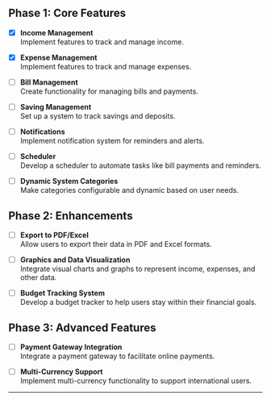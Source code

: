 ## Phase 1: Core Features
- [x] **Income Management**  
  Implement features to track and manage income.

- [x] **Expense Management**  
  Implement features to track and manage expenses.

- [ ] **Bill Management**  
  Create functionality for managing bills and payments.

- [ ] **Saving Management**  
  Set up a system to track savings and deposits.

- [ ] **Notifications**  
  Implement notification system for reminders and alerts.

- [ ] **Scheduler**  
  Develop a scheduler to automate tasks like bill payments and reminders.

- [ ] **Dynamic System Categories**  
  Make categories configurable and dynamic based on user needs.

## Phase 2: Enhancements
- [ ] **Export to PDF/Excel**  
  Allow users to export their data in PDF and Excel formats.

- [ ] **Graphics and Data Visualization**  
  Integrate visual charts and graphs to represent income, expenses, and other data.

- [ ] **Budget Tracking System**  
  Develop a budget tracker to help users stay within their financial goals.

## Phase 3: Advanced Features
- [ ] **Payment Gateway Integration**  
  Integrate a payment gateway to facilitate online payments.

- [ ] **Multi-Currency Support**  
  Implement multi-currency functionality to support international users.

---
